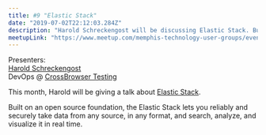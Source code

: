 ```yaml
---
title: #9 "Elastic Stack"
date: "2019-07-02T22:12:03.284Z"
description: "Harold Schreckengost will be discussing Elastic Stack. Built on an open source foundation, the Elastic Stack lets you reliably and securely take data from any source, in any format, and search, analyze, and visualize it in real time."
meetupLink: "https://www.meetup.com/memphis-technology-user-groups/events/hxxpfqyzkbdb/"
---
```


Presenters:  
[Harold Schreckengost](https://twitter.com/sydneybrokeit)  
DevOps @ [CrossBrowser Testing](https://crossbrowsertesting.com/)

This month, Harold will be giving a talk about [Elastic Stack](https://www.elastic.co/).

Built on an open source foundation, the Elastic Stack lets you reliably and securely take data from any source, in any format, and search, analyze, and visualize it in real time.
